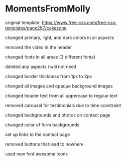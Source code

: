 # MomentsFromMolly

original template: https://www.free-css.com/free-css-templates/page287/cakezone 

changed primary, light, and dark colors in all aspects

removed the video in the header

changed fonts in all areas (3 different fonts)

deleted any aspects i will not need

changed border thickness from 1px to 2px

changed all images and opaque background images

changed header text from all uppercase to regular text

removed carousel for testimonials due to time constraint

changed backgrounds and photos on contact page

changed color of form backgrounds

set up links to the contact page

removed buttons that lead to nowhere

used new font awesome icons
